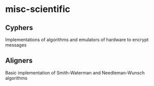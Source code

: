 # misc-scientific

Cyphers
-------

Implementations of algorithms and emulators of hardware to encrypt messages

Aligners
--------

Basic implementation of Smith-Waterman and Needleman-Wunsch algorithms
